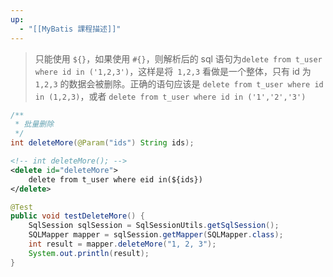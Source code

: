 ```yaml
---
up:
  - "[[MyBatis 課程描述]]"
---
```

> 只能使用 `${}`，如果使用 `#{}`，则解析后的 sql 语句为`delete from t_user where id in ('1,2,3')`，这样是将` 1,2,3` 看做是一个整体，只有 id 为 `1,2,3` 的数据会被删除。正确的语句应该是 `delete from t_user where id in (1,2,3)`，或者 `delete from t_user where id in ('1','2','3')`

```java
/**  
 * 批量删除  
 */  
int deleteMore(@Param("ids") String ids);
```

```xml
<!-- int deleteMore(); -->  
<delete id="deleteMore">  
    delete from t_user where eid in(${ids})  
</delete>
```

```java
@Test  
public void testDeleteMore() {  
    SqlSession sqlSession = SqlSessionUtils.getSqlSession();  
    SQLMapper mapper = sqlSession.getMapper(SQLMapper.class);  
    int result = mapper.deleteMore("1, 2, 3");  
    System.out.println(result);  
}
```
